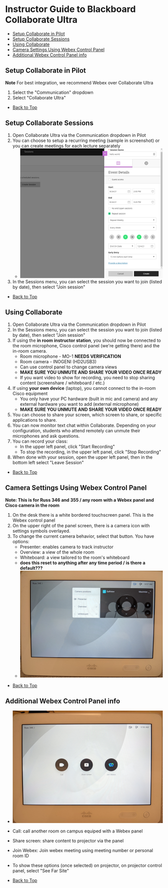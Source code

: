 # Instructor Guide to Blackboard Collaborate Ultra

- [Setup Collaborate in Pilot](#Setup-Collaborate-in-Pilot)
- [Setup Collaborate Sessions](#Setup-Collaborate-Sessions)
- [Using Collaborate](#Using-Collaborate)
- [Camera Settings Using Webex Control Panel](#Camera-Settings-Using-Webex-Control-Panel)
- [Additional Webex Control Panel info](#Additional-Webex-Control-Panel-info)

## Setup Collaborate in Pilot
**Note** For best integration, we recommend Webex over Collaborate Ultra

1. Select the "Communication" dropdown
2. Select "Collaborate Ultra"

- [Back to Top](#Instructor-Guide-to-Blackboard-Collaborate-Ultra)


## Setup Collaborate Sessions

1. Open Collaborate Ultra via the Communication dropdown in Pilot
2. You can choose to setup a recurring meeting (sample in screenshot) or you can create meetings for each lecture separately
    - ![Collaborate recurring sessions](collaborate/recurring-sample.PNG)
3. In the Sessions menu, you can select the session you want to join (listed by date), then select "Join session"

- [Back to Top](#Instructor-Guide-to-Blackboard-Collaborate-Ultra)


## Using Collaborate

1. Open Collaborate Ultra via the Communication dropdown in Pilot
2. In the Sessions menu, you can select the session you want to join (listed by date), then select "Join session"
3. If using the **in room instructor station**, you should now be connected to the room microphone, Cisco control panel (we're getting there) and the in-room camera.
    - Room microphone - MO-1 **NEEDS VERIFICATION**
    - Room camera - INOGENI (HD2USB3)
    - Can use control panel to change camera views
    - **MAKE SURE YOU UNMUTE AND SHARE YOUR VIDEO ONCE READY**
    - If you want video to show for recording, you need to stop sharing content (screenshare / whiteboard / etc.)
4. If using **your own device** (laptop), you cannot connect to the in-room Cisco equipment
    - You only have your PC hardware (built in mic and camera) and any external hardware you want to add (external microphone)
    - **MAKE SURE YOU UNMUTE AND SHARE YOUR VIDEO ONCE READY**
5. You can choose to share your screen, which screen to share, or specific applications to share.
6. You can now monitor text chat within Collaborate.  Depending on your configuration, students who attend remotely can unmute their microphones and ask questions.
7. You can record your class:
    - In the upper left panel, click "Start Recording"
    - To stop the recording, in the upper left panel, click "Stop Recording"
8. When done with your session, open the upper left panel, then in the bottom left select "Leave Session"

- [Back to Top](#Instructor-Guide-to-Blackboard-Collaborate-Ultra)


## Camera Settings Using Webex Control Panel
**Note: This is for Russ 346 and 355 / any room with a Webex panel and Cisco camera in the room**

1. On the desk there is a white bordered touchscreen panel.  This is the Webex control panel
2. On the upper right of the panel screen, there is a camera icon with settings symbols overlayed.
3. To change the current camera behavior, select that button.  You have options:
    - Presenter: enables camera to track instructor
    - Overview: a view of the whole room
    - Whiteboard: a view tailored to the room's whiteboard
    - **does this reset to anything after any time period / is there a default???**
    - ![Panel camera choices](panel/camera-choices.jpg)

- [Back to Top](#Instructor-Guide-to-Blackboard-Collaborate-Ultra)


## Additional Webex Control Panel info
- ![Panel default options](panel/panel-default.jpg)
- Call: call another room on campus equiped with a Webex panel
- Share screen: share content to projector via the panel
- Join Webex: Join webex meeting using meeting number or personal room ID
- To show these options (once selected) on projector, on projector control panel, select "See Far Site"

- [Back to Top](#Instructor-Guide-to-Blackboard-Collaborate-Ultra)
